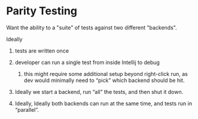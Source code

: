 Parity Testing
==============

Want the ability to a "suite" of tests against two different "backends".

Ideally
    
1. tests are written once
1. developer can run a single test from inside Intellij to debug
   
   1. this might require some additional setup beyond right-click run, as dev would minimally need to “pick” which backend should be hit.

1. Ideally we start a backend, run “all” the tests, and then shut it down.
1. Ideally, Ideally both backends can run at the same time, and tests run in “parallel”.
